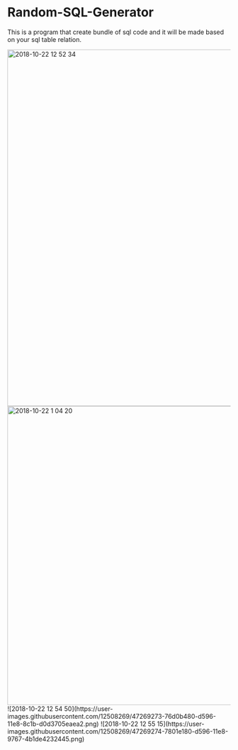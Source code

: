# Random-SQL-Generator
This is a program that create bundle of sql code and it will be made based on your sql table relation.


<img width="804" alt="2018-10-22 12 52 34" src="https://user-images.githubusercontent.com/12508269/47269271-70423d00-d596-11e8-8c4c-c18b6c2d4924.png">
<img width="674" alt="2018-10-22 1 04 20" src="https://user-images.githubusercontent.com/12508269/47269272-73d5c400-d596-11e8-9d08-1aca142dbc56.png">
![2018-10-22 12 54 50](https://user-images.githubusercontent.com/12508269/47269273-76d0b480-d596-11e8-8c1b-d0d3705eaea2.png)
![2018-10-22 12 55 15](https://user-images.githubusercontent.com/12508269/47269274-7801e180-d596-11e8-9767-4b1de4232445.png)
